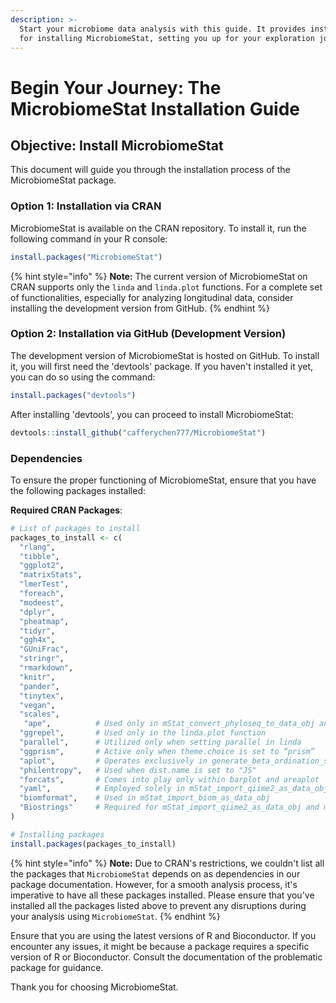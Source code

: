 ```yaml
---
description: >-
  Start your microbiome data analysis with this guide. It provides instructions
  for installing MicrobiomeStat, setting you up for your exploration journey.
---
```


# Begin Your Journey: The MicrobiomeStat Installation Guide

## Objective: Install MicrobiomeStat

This document will guide you through the installation process of the MicrobiomeStat package.

### Option 1: Installation via CRAN

MicrobiomeStat is available on the CRAN repository. To install it, run the following command in your R console:

```R
install.packages("MicrobiomeStat")
```

{% hint style="info" %}
**Note:** The current version of MicrobiomeStat on CRAN supports only the `linda` and `linda.plot` functions. For a complete set of functionalities, especially for analyzing longitudinal data, consider installing the development version from GitHub.
{% endhint %}

### Option 2: Installation via GitHub (Development Version)

The development version of MicrobiomeStat is hosted on GitHub. To install it, you will first need the 'devtools' package. If you haven't installed it yet, you can do so using the command:

```R
install.packages("devtools")
```

After installing 'devtools', you can proceed to install MicrobiomeStat:

```R
devtools::install_github("cafferychen777/MicrobiomeStat")
```

### Dependencies

To ensure the proper functioning of MicrobiomeStat, ensure that you have the following packages installed:

**Required CRAN Packages**:

```R
# List of packages to install
packages_to_install <- c(
  "rlang",
  "tibble",
  "ggplot2",
  "matrixStats",
  "lmerTest",
  "foreach",
  "modeest",
  "dplyr",
  "pheatmap",
  "tidyr",
  "ggh4x",
  "GUniFrac",
  "stringr",
  "rmarkdown",
  "knitr",
  "pander",
  "tinytex",
  "vegan",
  "scales",
   "ape",          # Used only in mStat_convert_phyloseq_to_data_obj and mStat_import_mothur_as_data_obj
  "ggrepel",       # Used only in the linda.plot function
  "parallel",      # Utilized only when setting parallel in linda
  "ggprism",       # Active only when theme.choice is set to “prism”
  "aplot",         # Operates exclusively in generate_beta_ordination_single
  "philentropy",   # Used when dist.name is set to "JS"
  "forcats",       # Comes into play only within barplot and areaplot
  "yaml",          # Employed solely in mStat_import_qiime2_as_data_obj
  "biomformat",    # Used in mStat_import_biom_as_data_obj
  "Biostrings"     # Required for mStat_import_qiime2_as_data_obj and mStat_import_dada2_as_data_obj
)

# Installing packages
install.packages(packages_to_install)

```

{% hint style="info" %}
**Note:** Due to CRAN's restrictions, we couldn't list all the packages that `MicrobiomeStat` depends on as dependencies in our package documentation. However, for a smooth analysis process, it's imperative to have all these packages installed. Please ensure that you've installed all the packages listed above to prevent any disruptions during your analysis using `MicrobiomeStat`.
{% endhint %}

Ensure that you are using the latest versions of R and Bioconductor. If you encounter any issues, it might be because a package requires a specific version of R or Bioconductor. Consult the documentation of the problematic package for guidance.

Thank you for choosing MicrobiomeStat.
